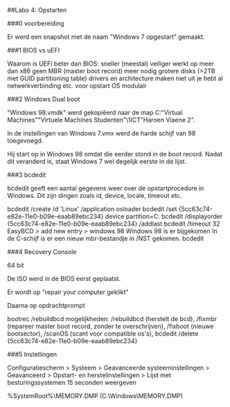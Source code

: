 ##Labo 4: Opstarten

###0 voorbereiding

Er werd een snapshot met de naam "Windows 7 opgestart" gemaakt.

###1 BIOS vs uEFI

Waarom is UEFI beter dan BIOS:
	sneller (meestal)
	veiliger
	werkt op meer dan x86
	geen MBR (master boot record) meer nodig
	grotere disks (>2TB met GUID partitioning table)
	drivers en architecture maken niet uit
	je hebt al netwerkverbinding etc. voor opstart OS
	modulair

###2 Windows Dual boot

"Windows 98.vmdk" werd gekopiëerd naar de map C:\"Virtual Machines"\"Virtuele Machines Studenten"\1ICT\"Haroen Viaene 2".

In de instellingen van Windows 7.vmx werd de harde schijf van 98 toegevoegd.

Hij start op in Windows 98 omdat die eerder stond in de boot record. Nadat dit veranderd is, staat Windows 7 wel degelijk eerste in de lijst.

###3 bcdedit

bcdedit geeft een aantal gegevens weer over de opstartprocedure in Windows. Dit zijn dingen zoals id, device, locale, timeout etc.

bcdedit /create /d 'Linux' /application osloader
bcdedit /set {5cc63c74-e82e-11e0-b09e-eaab89ebc234}  device partition=C:
bcdedit /displayorder {5cc63c74-e82e-11e0-b09e-eaab89ebc234} /addlast
bcdedit /timeout 32
EasyBCD > add new entry > windows 98
Windows 98 is er bijgekomen
In de C-schijf is er een nieuw mbr-bestandje in /NST gekomen.
bcdedit

###4 Recovery Console

64 bit

De ISO werd in de BIOS eerst geplaatst.

Er wordt op "repair your computer geklikt"

Daarna op opdrachtprompt

bootrec /rebuildbcd
	mogelijkheden: /rebuildbcd (herstelt de bcd), /fixmbr (repareer master boot record, zonder te overschrijven), /fixboot (nieuwe bootsector), /scanOS (scant voor compatible os's),
bcdedit /delete {5cc63c74-e82e-11e0-b09e-eaab89ebc234} 

###5 Instellingen

Configuratiescherm > Systeem > Geavanceerde systeeminstellingen > Geavanceerd > Opstart- en herstelinstellingen > Lijst met besturingssystemen 15 seconden weergeven

%SystemRoot%\MEMORY.DMP (C:\Windows\MEMORY.DMP)